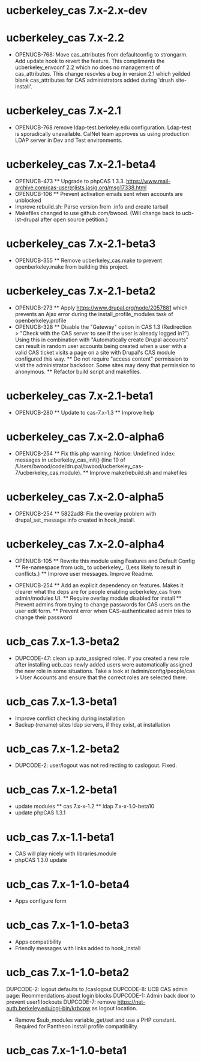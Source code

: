 ucberkeley_cas 7.x-2.x-dev
==========================

ucberkeley_cas 7.x-2.2
======================
* OPENUCB-768: Move cas_attributes from defaultconfig to strongarm.  Add update
  hook to revert the feature.  This compliments the ucberkeley_envconf 2.2 which
  no does no management of cas_attributes. This change resovles a bug in version
  2.1 which yeilded blank cas_attributes for CAS administrators added during 
  'drush site-install'.


ucberkeley_cas 7.x-2.1
======================
* OPENUCB-768 remove ldap-test.berkeley.edu configuration.  Ldap-test is
  sporadically unavailable.  CalNet team approves us using production LDAP
  server in Dev and Test environments.

ucberkeley_cas 7.x-2.1-beta4
=============================
* OPENUCB-473
** Upgrade to phpCAS 1.3.3. https://www.mail-archive.com/cas-user@lists.jasig.org/msg17338.html
* OPENUCB-106
** Prevent activation emails sent when accounts are unblocked
* Improve rebuild.sh: Parse version from .info and create tarball
* Makefiles changed to use github.com/bwood. (Will change back to ucb-ist-drupal after open source petition.)


ucberkeley_cas 7.x-2.1-beta3
=============================
* OPENUCB-355
** Remove ucberkeley_cas.make to prevent openberkeley.make from building this project.

ucberkeley_cas 7.x-2.1-beta2
=============================
* OPENUCB-273
** Apply https://www.drupal.org/node/2057881 which prevents an Ajax error during the install_profile_modules task of openberkeley.profile
* OPENUCB-328
** Disable the "Gateway" option in CAS 1.3 (Redirection >  "Check with the CAS server to see if the user is already logged in?").
   Using this in combination with "Automatically create Drupal accounts" can result in random user accounts being created when a user
   with a valid CAS ticket visits a page on a site with Drupal's CAS module configured this way.
** Do not require "access content" permission to visit the administrator backdoor. Some sites may deny that permission to anonymous.
** Refactor build script and makefiles.

ucberkeley_cas 7.x-2.1-beta1
=============================
* OPENUCB-280
** Update to cas-7.x-1.3
** Improve help

ucberkeley_cas 7.x-2.0-alpha6
=============================
* OPENUCB-254
** Fix this php warning: Notice: Undefined index: messages in ucberkeley_cas_init() (line 19 of /Users/bwood/code/drupal/bwood/ucberkeley_cas-7/ucberkeley_cas.module).
** Improve make/rebuild.sh and makefiles

ucberkeley_cas 7.x-2.0-alpha5
=============================
* OPENUCB-254
** 5822ad8: Fix the overlay problem with drupal_set_message info created in hook_install.

ucberkeley_cas 7.x-2.0-alpha4
=============================
* OPENUCB-105
** Rewrite this module using Features and Default Config
** Re-namespace from ucb_ to ucberkeley_. (Less likely to result in conflicts.)
** Improve user messages. Improve Readme.

* OPENUCB-254
** Add an explicit dependency on features. Makes it clearer what the deps are for people
   enabling ucberkeley_cas from admin/modules UI.
** Require overlay.module disabled for install
** Prevent admins from trying to change passwords for CAS users on the user edit form.
** Prevent error when CAS-authenticated admin tries to change their password

ucb_cas 7.x-1.3-beta2
===================
* DUPCODE-47: clean up auto_assigned roles.  If you created a new role after installing ucb_cas
newly added users were automatically assigned the new role in some situations. Take a look at 
/admin/config/people/cas > User Accounts and ensure that the correct roles are selected there.

ucb_cas 7.x-1.3-beta1
===================
* Improve conflict checking during installation
* Backup (rename) sites ldap servers, if they exist, at installation

ucb_cas 7.x-1.2-beta2
===================
* DUPCODE-2: user/logout was not redirecting to caslogout. Fixed.

ucb_cas 7.x-1.2-beta1
===================
* update modules
** cas 7.x-x-1.2
** ldap 7.x-x-1.0-beta10
* update phpCAS 1.3.1

ucb_cas 7.x-1.1-beta1
===================
* CAS will play nicely with libraries.module
* phpCAS 1.3.0 update


ucb_cas 7.x-1-1.0-beta4
=====================
* Apps configure form

ucb_cas 7.x-1-1.0-beta3
=====================

* Apps compatibility
* Friendly messages with links added to hook_install

ucb_cas 7.x-1-1.0-beta2
=====================
DUPCODE-2: logout defaults to /caslogout
DUPCODE-8: UCB CAS admin page: Reommendations about login blocks
DUPCODE-1: Admin back door to prevent user1 lockouts
DUPCODE-7: remove https://net-auth.berkeley.edu/cgi-bin/krbcpw as logout location.

* Remove $sub_modules variable_get/set and use a PHP constant.
  Required for Pantheon install profile compatibility.

ucb_cas 7.x-1-1.0-beta1
=====================
